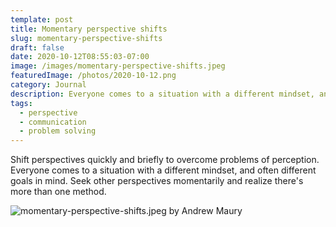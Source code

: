 ```yaml
---
template: post
title: Momentary perspective shifts
slug: momentary-perspective-shifts
draft: false
date: 2020-10-12T08:55:03-07:00
image: /images/momentary-perspective-shifts.jpeg
featuredImage: /photos/2020-10-12.png
category: Journal
description: Everyone comes to a situation with a different mindset, and often different goals in mind. Seek other perspectives momentarily and realize there's more than one method.
tags:
  - perspective
  - communication
  - problem solving
---
```

Shift perspectives quickly and briefly to overcome problems of perception. Everyone comes to a situation with a different mindset, and often different goals in mind. Seek other perspectives momentarily and realize there's more than one method.

![momentary-perspective-shifts.jpeg by Andrew Maury](/images/momentary-perspective-shifts.jpeg)
